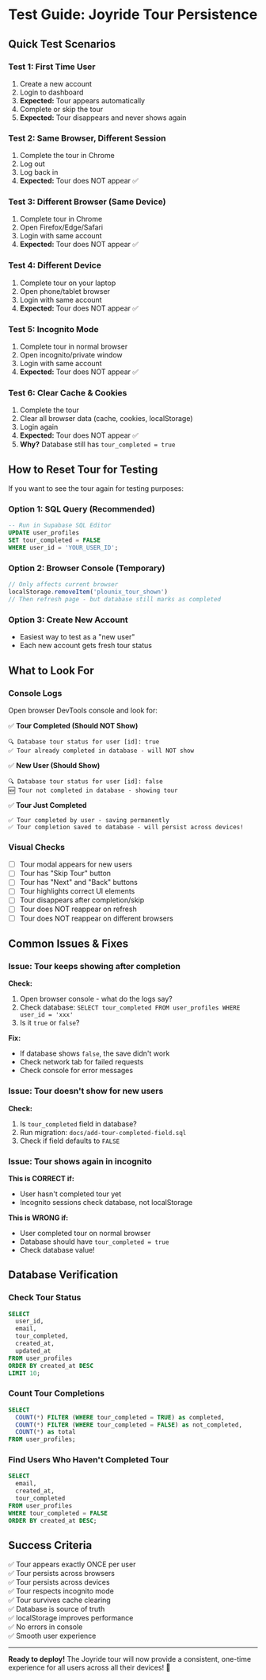 # Test Guide: Joyride Tour Persistence

## Quick Test Scenarios

### Test 1: First Time User
1. Create a new account
2. Login to dashboard
3. **Expected:** Tour appears automatically
4. Complete or skip the tour
5. **Expected:** Tour disappears and never shows again

### Test 2: Same Browser, Different Session
1. Complete the tour in Chrome
2. Log out
3. Log back in
4. **Expected:** Tour does NOT appear ✅

### Test 3: Different Browser (Same Device)
1. Complete tour in Chrome
2. Open Firefox/Edge/Safari
3. Login with same account
4. **Expected:** Tour does NOT appear ✅

### Test 4: Different Device
1. Complete tour on your laptop
2. Open phone/tablet browser
3. Login with same account
4. **Expected:** Tour does NOT appear ✅

### Test 5: Incognito Mode
1. Complete tour in normal browser
2. Open incognito/private window
3. Login with same account
4. **Expected:** Tour does NOT appear ✅

### Test 6: Clear Cache & Cookies
1. Complete the tour
2. Clear all browser data (cache, cookies, localStorage)
3. Login again
4. **Expected:** Tour does NOT appear ✅
5. **Why?** Database still has `tour_completed = true`

## How to Reset Tour for Testing

If you want to see the tour again for testing purposes:

### Option 1: SQL Query (Recommended)
```sql
-- Run in Supabase SQL Editor
UPDATE user_profiles
SET tour_completed = FALSE
WHERE user_id = 'YOUR_USER_ID';
```

### Option 2: Browser Console (Temporary)
```javascript
// Only affects current browser
localStorage.removeItem('plounix_tour_shown')
// Then refresh page - but database still marks as completed
```

### Option 3: Create New Account
- Easiest way to test as a "new user"
- Each new account gets fresh tour status

## What to Look For

### Console Logs
Open browser DevTools console and look for:

✅ **Tour Completed (Should NOT Show)**
```
🔍 Database tour status for user [id]: true
✅ Tour already completed in database - will NOT show
```

✅ **New User (Should Show)**
```
🔍 Database tour status for user [id]: false
🆕 Tour not completed in database - showing tour
```

✅ **Tour Just Completed**
```
✅ Tour completed by user - saving permanently
✅ Tour completion saved to database - will persist across devices!
```

### Visual Checks
- [ ] Tour modal appears for new users
- [ ] Tour has "Skip Tour" button
- [ ] Tour has "Next" and "Back" buttons
- [ ] Tour highlights correct UI elements
- [ ] Tour disappears after completion/skip
- [ ] Tour does NOT reappear on refresh
- [ ] Tour does NOT reappear on different browsers

## Common Issues & Fixes

### Issue: Tour keeps showing after completion
**Check:**
1. Open browser console - what do the logs say?
2. Check database: `SELECT tour_completed FROM user_profiles WHERE user_id = 'xxx'`
3. Is it `true` or `false`?

**Fix:**
- If database shows `false`, the save didn't work
- Check network tab for failed requests
- Check console for error messages

### Issue: Tour doesn't show for new users
**Check:**
1. Is `tour_completed` field in database?
2. Run migration: `docs/add-tour-completed-field.sql`
3. Check if field defaults to `FALSE`

### Issue: Tour shows again in incognito
**This is CORRECT if:**
- User hasn't completed tour yet
- Incognito sessions check database, not localStorage

**This is WRONG if:**
- User completed tour on normal browser
- Database should have `tour_completed = true`
- Check database value!

## Database Verification

### Check Tour Status
```sql
SELECT 
  user_id,
  email,
  tour_completed,
  created_at,
  updated_at
FROM user_profiles
ORDER BY created_at DESC
LIMIT 10;
```

### Count Tour Completions
```sql
SELECT 
  COUNT(*) FILTER (WHERE tour_completed = TRUE) as completed,
  COUNT(*) FILTER (WHERE tour_completed = FALSE) as not_completed,
  COUNT(*) as total
FROM user_profiles;
```

### Find Users Who Haven't Completed Tour
```sql
SELECT 
  email,
  created_at,
  tour_completed
FROM user_profiles
WHERE tour_completed = FALSE
ORDER BY created_at DESC;
```

## Success Criteria

✅ Tour appears exactly ONCE per user  
✅ Tour persists across browsers  
✅ Tour persists across devices  
✅ Tour respects incognito mode  
✅ Tour survives cache clearing  
✅ Database is source of truth  
✅ localStorage improves performance  
✅ No errors in console  
✅ Smooth user experience  

---

**Ready to deploy!** The Joyride tour will now provide a consistent, one-time experience for all users across all their devices! 🚀

